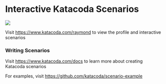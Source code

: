 # Interactive Katacoda Scenarios

[![](http://shields.katacoda.com/katacoda/raymond/count.svg)](https://www.katacoda.com/raymond "Get your profile on Katacoda.com")

Visit https://www.katacoda.com/raymond to view the profile and interactive scenarios

### Writing Scenarios
Visit https://www.katacoda.com/docs to learn more about creating Katacoda scenarios

For examples, visit https://github.com/katacoda/scenario-example
